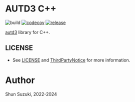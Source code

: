 # AUTD3 C++

![build](https://github.com/shinolab/autd3-cpp/workflows/build/badge.svg)
[![codecov](https://codecov.io/gh/shinolab/autd3-cpp/graph/badge.svg)](https://codecov.io/gh/shinolab/autd3-cpp)
[![release](https://img.shields.io/github/v/release/shinolab/autd3-cpp)](https://github.com/shinolab/autd3-cpp/releases/latest)

[autd3](https://github.com/shinolab/autd3-rs) library for C++.

## LICENSE

* See [LICENSE](./LICENSE) and [ThirdPartyNotice](./ThirdPartyNotice.txt) for more information.

# Author

Shun Suzuki, 2022-2024
